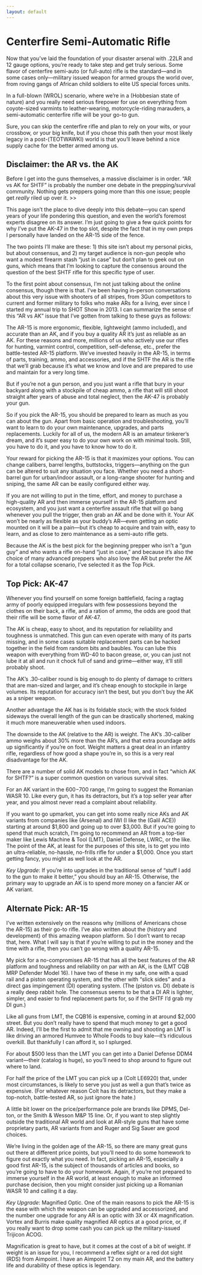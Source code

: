 ```yaml
---
layout: default
---
```

# Centerfire Semi-Automatic Rifle
Now that you’ve laid the foundation of your disaster arsenal with .22LR and 12 gauge options, you’re ready to take step and get truly serious. Some flavor of centerfire semi-auto (or full-auto) rifle is the standard—and in some cases only—military issued weapon for armed groups the world over, from roving gangs of African child soldiers to elite US special forces units.

In a full-blown (WROL)[](http://www.abbreviations.com/term/548892) scenario, where we’re in a (Hobbesian state of nature)[](https://en.wikipedia.org/wiki/State_of_nature) and you really need serious firepower for use on everything from coyote-sized varmints to leather-wearing, motorcycle-riding marauders, a semi-automatic centerfire rifle will be your go-to gun.

Sure, you can skip the centerfire rifle and plan to rely on your wits, or your crossbow, or your big knife, but if you chose this path then your most likely legacy in a post-(TEOTWAWKI)[](https://en.wiktionary.org/wiki/TEOTWAWKI) world is that you’ll leave behind a nice supply cache for the better armed among us.

## Disclaimer: the AR vs. the AK
Before I get into the guns themselves, a massive disclaimer is in order. “AR vs AK for SHTF” is probably the number one debate in the prepping/survival community. Nothing gets preppers going more than this one issue; people get _really_ riled up over it. \>\>

This page isn’t the place to dive deeply into this debate—you can spend years of your life pondering this question, and even the world’s foremost experts disagree on its answer. I’m just going to give a few quick points for why I’ve put the AK-47 in the top slot, despite the fact that in my own preps I personally have landed on the AR-15 side of the fence.

The two points I’ll make are these: 1) this site isn’t about my personal picks, but about consensus, and 2) my target audience is non-gun people who want a modest firearm stash “just in case” but don’t plan to geek out on guns, which means that I’m looking to capture the consensus around the question of the best SHTF rifle for this specific type of user.

To the first point about consensus, I’m not just talking about the online consensus, though there is that. I’ve been having in-person conversations about this very issue with shooters of all stripes, from 3Gun competitors to current and former military to folks who make ARs for a living, ever since I started my annual trip to SHOT Show in 2013. I can summarize the sense of this “AR vs AK” issue that I’ve gotten from talking to these guys as follows:

The AR-15 is more ergonomic, flexible, lightweight (ammo included), and accurate than an AK, and if you buy a quality AR it’s just as reliable as an AK. For these reasons and more, millions of us who actively use our rifles for hunting, varmint control, competition, self-defense, etc., prefer the battle-tested AR-15 platform. We’ve invested heavily in the AR-15, in terms of parts, training, ammo, and accessories, and if the SHTF the AR is the rifle that we’ll grab because it’s what we know and love and are prepared to use and maintain for a very long time.

But if you’re not a gun person, and you just want a rifle that bury in your backyard along with a stockpile of cheap ammo, a rifle that will still shoot straight after years of abuse and total neglect, then the AK-47 is probably your gun.

So if you pick the AR-15, you should be prepared to learn as much as you can about the gun. Apart from basic operation and troubleshooting, you’ll want to learn to do your own maintenance, upgrades, and parts replacements. Luckily for all of us, the modern AR is an amateur tinkerer’s dream, and it’s super easy to do your own work on with minimal tools. Still, you have to do it, and you have to know how to do it.

Your reward for picking the AR-15 is that it maximizes your options. You can change calibers, barrel lengths, buttstocks, triggers—anything on the gun can be altered to suit any situation you face. Whether you need a short-barrel gun for urban/indoor assault, or a long-range shooter for hunting and sniping, the same AR can be easily configured either way.

If you are not willing to put in the time, effort, and money to purchase a high-quality AR and then immerse yourself in the AR-15 platform and ecosystem, and you just want a centerfire assault rifle that will go bang whenever you pull the trigger, then grab an AK and be done with it. Your AK won’t be nearly as flexible as your buddy’s AR—even getting an optic mounted on it will be a pain—but it’s cheap to acquire and train with, easy to learn, and as close to zero maintenance as a semi-auto rifle gets.

Because the AK is the best pick for the beginning prepper who isn’t a “gun guy” and who wants a rifle on-hand “just in case,” and because it’s also the choice of many advanced preppers who also love the AR but prefer the AK for a total collapse scenario, I’ve selected it as the Top Pick.

## Top Pick: AK-47
Whenever you find yourself on some foreign battlefield, facing a ragtag army of poorly equipped irregulars with few possessions beyond the clothes on their back, a rifle, and a ration of ammo, the odds are good that their rifle will be some flavor of AK-47.

The AK is cheap, easy to shoot, and its reputation for reliability and toughness is unmatched. This gun can even operate with many of its parts missing, and in some cases suitable replacement parts can be hacked together in the field from random bits and baubles. You can lube this weapon with everything from WD-40 to bacon grease, or, you can just not lube it at all and run it chock full of sand and grime—either way, it’ll still probably shoot.

The AK’s .30-caliber round is big enough to do plenty of damage to critters that are man-sized and larger, and it’s cheap enough to stockpile in large volumes. Its reputation for accuracy isn’t the best, but you don’t buy the AK as a sniper weapon.

Another advantage the AK has is its foldable stock; with the stock folded sideways the overall length of the gun can be drastically shortened, making it much more maneuverable when used indoors.

The downside to the AK (relative to the AR) is weight. The AK’s .30-caliber ammo weighs about 30% more than the AR’s, and that extra poundage adds up significantly if you’re on foot. Weight matters a great deal in an infantry rifle, regardless of how good a shape you’re in, so this is a very real disadvantage for the AK.

There are a number of solid AK models to chose from, and in fact “which AK for SHTF?” is a super common question on various survival sites.

For an AK variant in the $600-$700 range, I’m going to suggest the Romanian WASR 10. Like every gun, it has its detractors, but it’s a top seller year after year, and you almost never read a complaint about reliability.

If you want to go upmarket, you can get into some really nice AKs and AK variants from companies like (Arsenal)[](http://www.arsenalinc.com/usa/) and IWI (I like the (Galil ACE)[](http://www.thefirearmblog.com/blog/2016/08/19/galil-ace-review/)) starting at around $1,800 and going up to over $3,000. But if you’re going to spend that much scratch, I’m going to recommend an AR from a top-tier maker like Lewis Machine & Tool (LMT), Daniel Defense, LWRC, or the like. The point of the AK, at least for the purposes of this site, is to get you into an ultra-reliable, no-hassle, no-frills rifle for under a $1,000. Once you start getting fancy, you might as well look at the AR.

*Key Upgrade*: If you’re into upgrades in the traditional sense of “stuff I add to the gun to make it better,” you should buy an AR-15. Otherwise, the primary way to upgrade an AK is to spend more money on a fancier AK or AK variant.

## Alternate Pick: AR-15
I’ve written extensively on the reasons why (millions of Americans chose the AR-15)[](http://www.vox.com/2016/6/20/11975850/ar-15-owner-orlando) as their go-to rifle. I’ve also written about the (history and development)[](https://www.wired.com/2013/02/ar-15/) of this amazing weapon platform. So I don’t want to recap that, here. What I will say is that if you’re willing to put in the money and the time with a rifle, then you can’t go wrong with a quality AR-15.

My pick for a no-compromises AR-15 that has all the best features of the AR platform and toughness and reliability on par with an AK, is the (LMT CQB MRP Defender Model 16)[](http://www.lmtstore.com/complete-weapon-systems-firearms-guns/complete-gas-weapons/cqb-mrp-defender-model-16.html). I have two of these in my safe, one with a quad rail and a piston operating system, and the other with “slick sides” and a direct gas impingement (DI) operating system. (The (piston vs. DI)[](http://gundigest.com/reviews/rifles/ar-15-gas-impingement-vs-piston) debate is a really deep rabbit hole. The consensus seems to be that a DI AR is lighter, simpler, and easier to find replacement parts for, so if the SHTF I’d grab my DI gun.)

Like all guns from LMT, the CQB16 is expensive, coming in at around $2,000 street. But you don’t really have to spend that much money to get a good AR. Indeed, I’ll be the first to admit that me owning and shooting an LMT is like driving an armored Humvee to Whole Foods to buy kale—it’s ridiculous overkill. But thankfully I can afford it, so I splurged.

For about $500 less than the LMT you can get into a Daniel Defense DDM4 variant—their (catalog is huge)[](https://danieldefense.com/firearms.html), so you’ll need to shop around to figure out where to land.

For half the price of the LMT you can pick up a (Colt LE6920)[](http://www.cabelas.com/product/COLT-LE-CENTERFIRE-RIFLE/1954783.uts) that,  under most circumstances, is likely to serve you just as well a gun that’s twice as expensive. (For whatever reason Colt has its detractors, but they make a top-notch, battle-tested AR, so just ignore the hate.)

A little bit lower on the price/performance pole are brands like DPMS, Del-ton, or the Smith & Wesson M&P 15 line. Or, if you want to step slightly outside the traditional AR world and look at AR-style guns that have some proprietary parts, AR variants from and Ruger and Sig Sauer are good choices.

We’re living in the golden age of the AR-15, so there are many great guns out there at different price points, but you’ll need to do some homework to figure out exactly what you need. In fact, picking an AR-15, especially a good first AR-15, is the subject of thousands of articles and books, so you’re going to have to do your homework. Again, if you’re not prepared to immerse yourself in the AR world, at least enough to make an informed purchase decision, then you might consider just picking up a Romanian WASR 10 and calling it a day.

*Key Upgrade*: Magnified Optic. One of the main reasons to pick the AR-15 is the ease with which the weapon can be upgraded and accessorized, and the number one upgrade for any AR is an optic with 3X or 4X magnification. Vortex and Burris make quality magnified AR optics at a good price, or, if you really want to drop some cash you can pick up the military-issued Trijicon ACOG.

Magnification is great to have, but it comes at the cost of a bit of weight. If weight is an issue for you, I recommend a reflex sight or a red dot sight (RDS) from Aimpoint. I have an Aimpoint T2 on my main AR, and the battery life and durability of these optics is legendary.